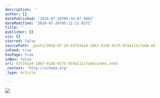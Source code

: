 ```yaml
---
description: ''
author: []
datePublished: '2016-07-26T05:34:07.966Z'
dateModified: '2016-07-26T05:12:12.027Z'
title: ''
publisher: {}
via: {}
starred: false
sourcePath: _posts/2016-07-26-537241a4-18b7-413b-9175-974a111c7ab8.md
inFeed: true
hasPage: true
inNav: false
url: 537241a4-18b7-413b-9175-974a111c7ab8/index.html
_context: 'http://schema.org'
_type: Article

---
```

![](https://the-grid-user-content.s3-us-west-2.amazonaws.com/bbf70d78-bee8-4b74-83b3-3dbe66f3b2cc.jpg)